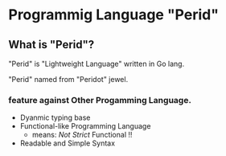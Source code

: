 Programmig Language "Perid"
=============================

What is "Perid"?
------------------
"Perid" is "Lightweight Language" written in Go lang.

"Perid" named from "Peridot" jewel.

### feature against Other Progamming Language.

* Dyanmic typing base
* Functional-like Programming Language
  * means: *Not Strict* Functional !!
* Readable and Simple Syntax

